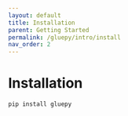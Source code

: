 ```yaml
---
layout: default
title: Installation
parent: Getting Started
permalink: /gluepy/intro/install
nav_order: 2
---
```


# Installation


```
pip install gluepy
```
